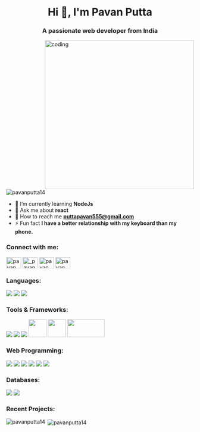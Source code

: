 <h1 align="center">Hi 👋, I'm Pavan Putta</h1>
<h3 align="center">A passionate web developer from India</h3>
<img align="right" alt="coding" width="400" src="https://media.tenor.com/images/b7939d73d32cb3ce5e48a80dd35dc599/tenor.gif">
<p align="left"> <img src="https://komarev.com/ghpvc/?username=pavanputta14&label=Profile%20views&color=0e75b6&style=flat" alt="pavanputta14" /> </p>

- 🌱 I’m currently learning **NodeJs**
- 💬 Ask me about **react**
- 📧 How to reach me **puttapavan555@gmail.com**
- ⚡ Fun fact **I have a better relationship with my keyboard than my phone.**

<h3 align="left">Connect with me:</h3>
<p align="left">
  <a href="https://www.linkedin.com/in/pavan-putta-84ba3528b/" target="blank"><img align="center" src="https://raw.githubusercontent.com/rahuldkjain/github-profile-readme-generator/master/src/images/icons/Social/linked-in-alt.svg" alt="pavan putta" height="30" width="40" /></a>
  <a href="https://instagram.com/_pavan_putta_" target="blank"><img align="center" src="https://raw.githubusercontent.com/rahuldkjain/github-profile-readme-generator/master/src/images/icons/Social/instagram.svg" alt="_pavan_putta_" height="30" width="40" /></a>
  <a href="https://www.hackerrank.com/profile/Pavan_Putta_5454" target="blank"><img align="center" src="https://raw.githubusercontent.com/rahuldkjain/github-profile-readme-generator/master/src/images/icons/Social/hackerrank.svg" alt="pavan_putta_5454" height="30" width="40" /></a>
  <a href="https://leetcode.com/u/Pavan_Putta_5454/" target="blank"><img align="center" src="https://raw.githubusercontent.com/rahuldkjain/github-profile-readme-generator/master/src/images/icons/Social/leet-code.svg" alt="pavan_putta_5454" height="30" width="40" /></a>
</p>

<h3 align="left">Languages:</h3>
<p align="left">
  <img src="https://img.icons8.com/color/48/000000/c-programming.png"/>
  <img src="https://img.icons8.com/color/48/000000/python.png"/>
  <img src="https://img.icons8.com/color/48/000000/java-coffee-cup-logo.png"/>
</p>

<h3 align="left">Tools & Frameworks:</h3>
<p align="left">
  <img src="https://img.icons8.com/color/48/000000/git.png"/>
  <img src="https://img.icons8.com/color/48/000000/visual-studio.png"/>
  <img src="https://img.icons8.com/color/48/000000/flask.png"/>
  <img src="https://upload.wikimedia.org/wikipedia/commons/1/10/PyTorch_logo_icon.svg" width="48" height="48"/>
  <img src="https://upload.wikimedia.org/wikipedia/commons/e/ed/Pandas_logo.svg" width="48" height="48"/>
  <img src="https://seaborn.pydata.org/_static/logo-wide-lightbg.svg" width="100" height="48"/>
</p>

<h3 align="left">Web Programming:</h3>
<p align="left">
  <img src="https://img.icons8.com/color/48/000000/html-5.png"/>
  <img src="https://img.icons8.com/color/48/000000/css3.png"/>
  <img src="https://img.icons8.com/color/48/000000/javascript.png"/>
  <img src="https://img.icons8.com/color/48/000000/bootstrap.png"/>
  <img src="https://img.icons8.com/color/48/000000/react-native.png"/>
  <img src="https://img.icons8.com/fluency/48/000000/node-js.png"/>
</p>

<h3 align="left">Databases:</h3>
<p align="left">
  <img src="https://img.icons8.com/color/48/000000/mysql-logo.png"/>
  <img src="https://img.icons8.com/external-tal-revivo-color-tal-revivo/48/000000/external-mongodb-a-cross-platform-document-oriented-database-program-logo-color-tal-revivo.png"/>
</p>

<h3 align="left">Recent Projects:</h3>
<p align="left" id="projects">
  <!-- Dynamic content will be added here -->
</p>

<p><img align="left" src="https://github-readme-stats.vercel.app/api/top-langs?username=pavanputta14&show_icons=true&locale=en&layout=compact" alt="pavanputta14" /></p>

<p>&nbsp;<img align="center" src="https://github-readme-stats.vercel.app/api?username=pavanputta14&show_icons=true&locale=en" alt="pavanputta14" /></p>
